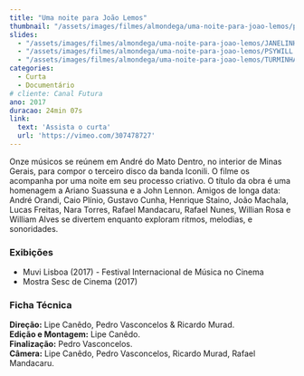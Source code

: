 ```yaml
---
title: "Uma noite para João Lemos"
thumbnail: "/assets/images/filmes/almondega/uma-noite-para-joao-lemos/preview-500x350.jpg"
slides:
  - "/assets/images/filmes/almondega/uma-noite-para-joao-lemos/JANELINHANELSON.png"
  - "/assets/images/filmes/almondega/uma-noite-para-joao-lemos/PSYWILL.png"
  - "/assets/images/filmes/almondega/uma-noite-para-joao-lemos/TURMINHA.png"
categories:
  - Curta
  - Documentário
# cliente: Canal Futura
ano: 2017
duracao: 24min 07s
link:
  text: 'Assista o curta'
  url: 'https://vimeo.com/307478727'
---
```

Onze músicos se reúnem em André do Mato Dentro, no interior de Minas Gerais, para compor o terceiro disco da banda Iconili. O filme os acompanha por uma noite em seu processo criativo. O título da obra é uma homenagem a Ariano Suassuna e a John Lennon. Amigos de longa data: André Orandi, Caio Plínio, Gustavo Cunha, Henrique Staino, João Machala, Lucas Freitas, Nara Torres, Rafael Mandacaru, Rafael Nunes, Willian Rosa e William Alves se divertem enquanto exploram ritmos, melodias, e sonoridades.

### Exibições
- Muvi Lisboa (2017) - Festival Internacional de Música no Cinema
- Mostra Sesc de Cinema (2017)

### Ficha Técnica
**Direção:** Lipe Canêdo, Pedro Vasconcelos & Ricardo Murad.\
**Edição e Montagem:** Lipe Canêdo.\
**Finalização:** Pedro Vasconcelos.\
**Câmera:** Lipe Canêdo, Pedro Vasconcelos, Ricardo Murad, Rafael Mandacaru.
